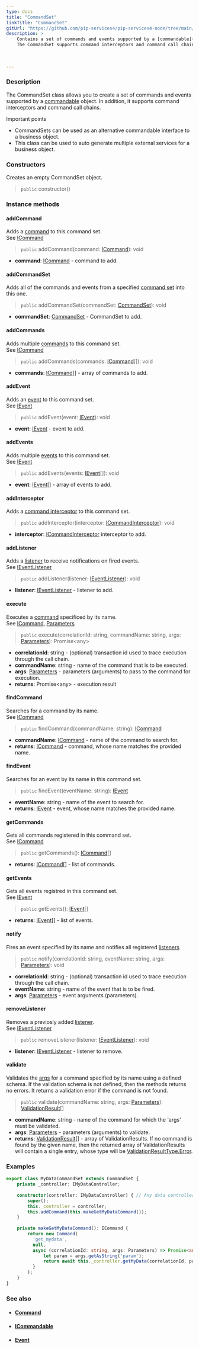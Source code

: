 ```yaml
---
type: docs
title: "CommandSet"
linkTitle: "CommandSet"
gitUrl: "https://github.com/pip-services4/pip-services4-node/tree/main/pip-services4-rpc-node"
description: > 
    Contains a set of commands and events supported by a [commandable](../icommandable) object.
    The CommandSet supports command interceptors and command call chains.
    
 
    
---
```


### Description

The CommandSet class allows you to create a set of commands and events supported by a [commandable](../icommandable) object. In addition, it supports command interceptors and command call chains.

Important points

- CommandSets can be used as an alternative commandable interface to a business object.
- This class can be used to auto generate multiple external services for a business object.

### Constructors

Creates an empty CommandSet object.

> `public` constructor()

### Instance methods

#### addCommand
Adds a [command](../icommand) to this command set.  
See [ICommand](../icommand)

> `public` addCommand(command: [ICommand](../icommand)): void

- **command**: [ICommand](../icommand) - command to add.

#### addCommandSet
Adds all of the commands and events from a specified [command set](../command_set)
into this one. 

> `public` addCommandSet(commandSet: [CommandSet](../command_set)): void

- **commandSet**: [CommandSet](../command_set) - CommandSet to add.

#### addCommands
Adds multiple [commands](../icommand) to this command set.  
See [ICommand](../icommand)

> `public` addCommands(commands: [ICommand](../icommand)[]): void

- **commands**: [ICommand](../icommand)[] - array of commands to add.


#### addEvent
Adds an [event](../ievent) to this command set.  
See [IEvent](../ievent)

> `public` addEvent(event: [IEvent](../ievent)): void 

- **event**: [IEvent](../ievent) - event to add.

#### addEvents
Adds multiple [events](../ievent) to this command set.  
See [IEvent](../ievent)

> `public` addEvents(events: [IEvent](../ievent)[]): void

- **event**: [IEvent](../ievent)[] - array of events to add.

#### addInterceptor
Adds a [command interceptor](../icommand_interceptor) to this command set.

> `public` addInterceptor(interceptor: [ICommandInterceptor](../icommand_interceptor)): void

- **interceptor**: [ICommandInterceptor](../icommand_interceptor) interceptor to add.

#### addListener
Adds a [listener](../ievent_listener) to receive notifications on fired events.  
See [IEventListener](../ievent_listener)

> `public` addListener(listener: [IEventListener](../ievent_listener)): void

- **listener**: [IEventListener](../ievent_listener) - listener to add.

#### execute
Executes a [command](../icommand) specificed by its name.  
See [ICommand](../icommand), [Parameters](../../run/parameters)

> `public` execute(correlationId: string, commandName: string, args: [Parameters](../../run/parameters)): Promise\<any\>

- **correlationId**: string - (optional) transaction id used to trace execution through the call chain.
- **commandName**: string - name of the command that is to be executed.
- **args**: [Parameters](../../run/parameters) - parameters (arguments) to pass to the command for execution.
- **returns**: Promise\<any\> - execution result

#### findCommand
Searches for a command by its name.  
See [ICommand](../icommand)

> `public` findCommand(commandName: string): [ICommand](../icommand)

- **commandName**: [ICommand](../icommand) - name of the command to search for.
- **returns**: [ICommand](../icommand) - command, whose name matches the provided name.

#### findEvent
Searches for an event by its name in this command set.

> `public` findEvent(eventName: string): [IEvent](../ievent)

- **eventName**: string - name of the event to search for.
- **returns**: [IEvent](../ievent) - event, whose name matches the provided name.

#### getCommands
Gets all commands registered in this command set.  
See [ICommand](../icommand)

> `public` getCommands(): [ICommand](../icommand)[]

- **returns**: [ICommand](../icommand)[] - list of commands.

#### getEvents
Gets all events registred in this command set.  
See [IEvent](../ievent)

> `public` getEvents(): [IEvent](../ievent)[]

- **returns**: [IEvent](../ievent)[] - list of events.

#### notify
Fires an event specified by its name and notifies all registered
[listeners](../ievent_listener)

> `public` notify(correlationId: string, eventName: string, args: [Parameters](../../run/parameters)): void

- **correlationId**: string - (optional) transaction id used to trace execution through the call chain.
- **eventName**: string - name of the event that is to be fired.
- **args**: [Parameters](../../run/parameters) - event arguments (parameters).

#### removeListener
Removes a previosly added [listener](../ievent_listener).  
See [IEventListener](../ievent_listener)

> `public` removeListener(listener: [IEventListener](../ievent_listener)): void


- **listener**: [IEventListener](../ievent_listener) - listener to remove.

#### validate
Validates the [args](../../run/parameters) for a command specified by its name using a defined schema.
If the validation schema is not defined, then the methods returns no errors.
It returns a validation error if the command is not found.


> `public` validate(commandName: string, args: [Parameters](../../run/parameters)): [ValidationResult](../../validate/validation_result)[]

- **commandName**: string - name of the command for which the 'args' must be validated.
- **args**: [Parameters](../../run/parameters) - parameters (arguments) to validate.
- **returns**: [ValidationResult](../../validate/validation_result)[] - array of ValidationResults. If no command is found by the given name, then the returned array of ValidationResults will contain a single entry, whose type will be [ValidationResultType.Error](../../validate/validation_result_type).

### Examples

```typescript
export class MyDataCommandSet extends CommandSet {
    private _controller: IMyDataController;
 
    constructor(controller: IMyDataController) { // Any data controller interface
        super();
        this._controller = controller;
        this.addCommand(this.makeGetMyDataCommand());
    }   
 
    private makeGetMyDataCommand(): ICommand {
        return new Command(
          'get_mydata',
          null,
          async (correlationId: string, args: Parameters) => Promise<any> {
              let param = args.getAsString('param');
              return await this._controller.getMyData(correlationId, param);
          }
        );
    }
}

```

### See also
- #### [Command](../command)
- #### [ICommandable](../icommandable)
- #### [Event](../event)
